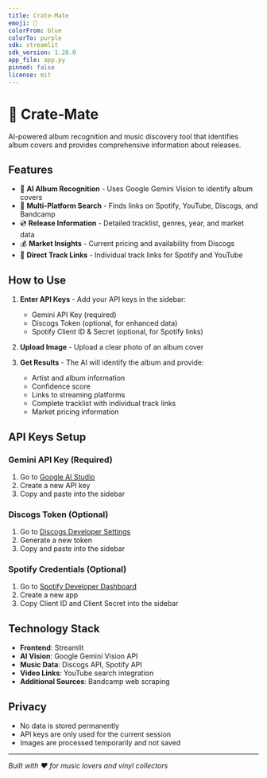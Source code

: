 ```yaml
---
title: Crate-Mate
emoji: 🎵
colorFrom: blue
colorTo: purple
sdk: streamlit
sdk_version: 1.28.0
app_file: app.py
pinned: false
license: mit
---
```


# 🎵 Crate‑Mate

AI-powered album recognition and music discovery tool that identifies album covers and provides comprehensive information about releases.

## Features

- 🤖 **AI Album Recognition** - Uses Google Gemini Vision to identify album covers
- 🎵 **Multi-Platform Search** - Finds links on Spotify, YouTube, Discogs, and Bandcamp  
- 💿 **Release Information** - Detailed tracklist, genres, year, and market data
- 💰 **Market Insights** - Current pricing and availability from Discogs
- 🔗 **Direct Track Links** - Individual track links for Spotify and YouTube

## How to Use

1. **Enter API Keys** - Add your API keys in the sidebar:
   - Gemini API Key (required)
   - Discogs Token (optional, for enhanced data)
   - Spotify Client ID & Secret (optional, for Spotify links)

2. **Upload Image** - Upload a clear photo of an album cover

3. **Get Results** - The AI will identify the album and provide:
   - Artist and album information
   - Confidence score
   - Links to streaming platforms
   - Complete tracklist with individual track links
   - Market pricing information

## API Keys Setup

### Gemini API Key (Required)
1. Go to [Google AI Studio](https://makersuite.google.com/app/apikey)
2. Create a new API key
3. Copy and paste into the sidebar

### Discogs Token (Optional)
1. Go to [Discogs Developer Settings](https://www.discogs.com/settings/developers)
2. Generate a new token
3. Copy and paste into the sidebar

### Spotify Credentials (Optional)
1. Go to [Spotify Developer Dashboard](https://developer.spotify.com/dashboard)
2. Create a new app
3. Copy Client ID and Client Secret into the sidebar

## Technology Stack

- **Frontend**: Streamlit
- **AI Vision**: Google Gemini Vision API
- **Music Data**: Discogs API, Spotify API
- **Video Links**: YouTube search integration
- **Additional Sources**: Bandcamp web scraping

## Privacy

- No data is stored permanently
- API keys are only used for the current session
- Images are processed temporarily and not saved

---

*Built with ❤️ for music lovers and vinyl collectors*